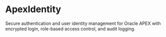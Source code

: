 # ApexIdentity
Secure authentication and user identity management for Oracle APEX with encrypted login, role-based access control, and audit logging.
